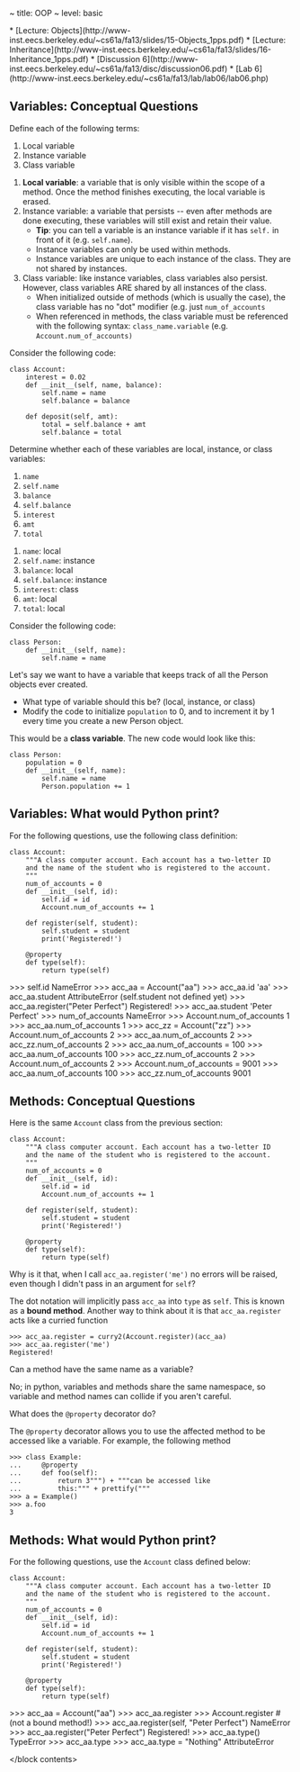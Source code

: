 ~ title: OOP
~ level: basic

<block references>
* [Lecture: Objects](http://www-inst.eecs.berkeley.edu/~cs61a/fa13/slides/15-Objects_1pps.pdf)
* [Lecture: Inheritance](http://www-inst.eecs.berkeley.edu/~cs61a/fa13/slides/16-Inheritance_1pps.pdf)
* [Discussion 6](http://www-inst.eecs.berkeley.edu/~cs61a/fa13/disc/discussion06.pdf)
* [Lab 6](http://www-inst.eecs.berkeley.edu/~cs61a/fa13/lab/lab06/lab06.php)
</block references>

<block notes>
</block notes>

<block contents>

Variables: Conceptual Questions
-------------------------------

<question>

Define each of the following terms:

1. Local variable
2. Instance variable
3. Class variable

<solution>

1. **Local variable**: a variable that is only visible within the scope
   of a method. Once the method finishes executing, the local variable
   is erased.
2. Instance variable: a variable that persists -- even after methods
   are done executing, these variables will still exist and retain
   their value.
    * **Tip**: you can tell a variable is an instance variable if it
    has `self.` in front of it (e.g.  `self.name`).
    * Instance variables can only be used within methods.
    * Instance variables are unique to each instance of
      the class. They are not shared by instances.
3. Class variable: like instance variables, class variables also
   persist. However, class variables ARE shared by all instances of the
   class.
    * When initialized outside of methods (which is usually the case),
      the class variable has no "dot" modifier (e.g. just
      `num_of_accounts`
    * When referenced in methods, the class variable must
      be referenced with the following syntax: `class_name.variable`
      (e.g.  `Account.num_of_accounts)`

</solution>

<question>

Consider the following code:

    class Account:
        interest = 0.02
        def __init__(self, name, balance):
            self.name = name
            self.balance = balance

        def deposit(self, amt):
            total = self.balance + amt
            self.balance = total

Determine whether each of these variables are local, instance, or class
variables:

1. `name`
2. `self.name`
3. `balance`
4. `self.balance`
5. `interest`
6. `amt`
7. `total`

<solution>

1. `name`: local
2. `self.name`: instance
3. `balance`: local
4. `self.balance`: instance
5. `interest`: class
6. `amt`: local
7. `total`: local

</solution>

<question>

Consider the following code:

    class Person:
        def __init__(self, name):
            self.name = name

Let's say we want to have a variable that keeps track of all the Person
objects ever created.

* What type of variable should this be? (local, instance, or class)
* Modify the code to initialize `population` to 0, and to increment it
  by 1 every time you create a new Person object.

<solution>

This would be a **class variable**. The new code would look like this:

    class Person:
        population = 0
        def __init__(self, name):
            self.name = name
            Person.population += 1

</solution>

Variables: What would Python print?
-----------------------------------

For the following questions, use the following class definition:

    class Account:
        """A class computer account. Each account has a two-letter ID
        and the name of the student who is registered to the account.
        """
        num_of_accounts = 0
        def __init__(self, id):
            self.id = id
            Account.num_of_accounts += 1

        def register(self, student):
            self.student = student
            print('Registered!')

        @property
        def type(self):
            return type(self)

<question>

<prompt>
    >>> self.id
    NameError
    >>> acc_aa = Account("aa")
    >>> acc_aa.id
    'aa'
    >>> acc_aa.student
    AttributeError (self.student not defined yet)
    >>> acc_aa.register("Peter Perfect")
    Registered!
    >>> acc_aa.student
    'Peter Perfect'
    >>> num_of_accounts
    NameError
    >>> Account.num_of_accounts
    1
    >>> acc_aa.num_of_accounts
    1
    >>> acc_zz = Account("zz")
    >>> Account.num_of_accounts
    2
    >>> acc_aa.num_of_accounts
    2
    >>> acc_zz.num_of_accounts
    2
    >>> acc_aa.num_of_accounts = 100
    >>> acc_aa.num_of_accounts
    100
    >>> acc_zz.num_of_accounts
    2
    >>> Account.num_of_accounts
    2
    >>> Account.num_of_accounts = 9001
    >>> acc_aa.num_of_accounts
    100
    >>> acc_zz.num_of_accounts
    9001
</prompt>

Methods: Conceptual Questions
-----------------------------

<question>

Here is the same `Account` class from the previous section:

    class Account:
        """A class computer account. Each account has a two-letter ID
        and the name of the student who is registered to the account.
        """
        num_of_accounts = 0
        def __init__(self, id):
            self.id = id
            Account.num_of_accounts += 1

        def register(self, student):
            self.student = student
            print('Registered!')

        @property
        def type(self):
            return type(self)

Why is it that, when I call `acc_aa.register('me')` no errors will be
raised, even though I didn't pass in an argument for `self`?

<solution>

The dot notation will implicitly pass `acc_aa` into `type` as `self`.
This is known as a **bound method**. Another way to think about it is
that `acc_aa.register` acts like a curried function

    >>> acc_aa.register = curry2(Account.register)(acc_aa)
    >>> acc_aa.register('me')
    Registered!

</solution>

<question>

Can a method have the same name as a variable?

<solution>

No; in python, variables and methods share the same namespace, so
variable and method names can collide if you aren't careful.

</solution>

<question>

What does the `@property` decorator do?

<solution>

The `@property` decorator allows you to use the affected method to
be accessed like a variable. For example, the following method

    >>> class Example:
    ...     @property
    ...     def foo(self):
    ...         return 3""") + """can be accessed like
    ...         this:""" + prettify("""
    >>> a = Example()
    >>> a.foo
    3

</solution>

Methods: What would Python print?
---------------------------------

For the following questions, use the `Account` class defined below:

    class Account:
        """A class computer account. Each account has a two-letter ID
        and the name of the student who is registered to the account.
        """
        num_of_accounts = 0
        def __init__(self, id):
            self.id = id
            Account.num_of_accounts += 1

        def register(self, student):
            self.student = student
            print('Registered!')

        @property
        def type(self):
            return type(self)

<question>

<prompt>
    >>> acc_aa = Account("aa")
    >>> acc_aa.register
    <bound method Account.register ...>
    >>> Account.register
    <function register at ...> # (not a bound method!)
    >>> acc_aa.register(self, "Peter Perfect")
    NameError
    >>> acc_aa.register("Peter Perfect")
    Registered!
    >>> acc_aa.type()
    TypeError
    >>> acc_aa.type
    <class '__main__.Account'>
    >>> acc_aa.type = "Nothing"
    AttributeError
</prompt>

</block contents>

